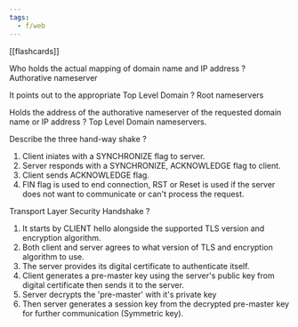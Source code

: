 ```yaml
---
tags:
  - f/web
---
```

[[flashcards]]

Who holds the actual mapping of domain name and IP address
?
Authorative nameserver

It points out to the appropriate Top Level Domain
?
Root nameservers

Holds the address of the authorative nameserver of the requested domain name or IP address
?
Top Level Domain nameservers.

Describe the three hand-way shake
?
1. Client iniates with a SYNCHRONIZE flag to server.
2. Server responds with a SYNCHRONIZE, ACKNOWLEDGE flag to client.
3. Client sends ACKNOWLEDGE flag. 
4. FIN flag is used to end connection, RST or Reset is used if the server does not want to communicate or can't process the request.

Transport Layer Security Handshake
?
1. It starts by CLIENT hello alongside the supported TLS version and encryption algorithm.
2. Both client and server agrees to what version of TLS and encryption algorithm to use.
3. The server provides its digital certificate to authenticate itself.
4. Client generates a pre-master key using the server's public key from digital certificate then sends it to the server.
5. Server decrypts the 'pre-master' with it's private key
6. Then server generates a session key from the decrypted pre-master key for further communication (Symmetric key).
